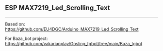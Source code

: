 ## ESP MAX7219_Led_Scrolling_Text

---------------------------

Based on: https://github.com/EU4DGC/Arduino_MAX7219_Led_Scrolling_Text

For Baza_bot project: https://github.com/vakarianplay/Gosling_tgbot/tree/main/Baza_tgbot
